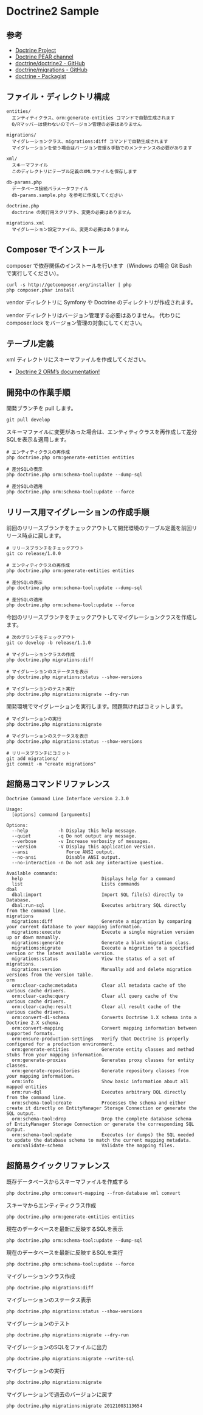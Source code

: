 # Doctrine2 Sample #

## 参考 ##

- [Doctrine Project](http://www.doctrine-project.org/)
- [Doctrine PEAR channel](http://pear.doctrine-project.org/)
- [doctrine/doctrine2 - GitHub](https://github.com/doctrine/doctrine2)
- [doctrine/migrations - GitHub](https://github.com/doctrine/migrations)
- [doctrine - Packagist](http://packagist.org/packages/doctrine/)


## ファイル・ディレクトリ構成 ##

    entities/
      エンティティクラス、orm:generate-entities コマンドで自動生成されます
      O/Rマッパーは使わないのでバージョン管理の必要はありません
      
    migrations/
      マイグレーションクラス、migrations:diff コマンドで自動生成されます
      マイグレーションを使う場合はバージョン管理＆手動でのメンテナンスの必要があります
      
    xml/
      スキーマファイル
      このディレクトリにテーブル定義のXMLファイルを保存します
      
    db-params.php
      データベース接続パラメータファイル
      db-params.sample.php を参考に作成してください
      
    doctrine.php
      doctrine の実行用スクリプト、変更の必要はありません
      
    migrations.xml
      マイグレーション設定ファイル、変更の必要はありません


## Composer でインストール ##

composer で依存関係のインストールを行います（Windows の場合 Git Bash で実行してください）。

    curl -s http://getcomposer.org/installer | php
    php composer.phar install

vendor ディレクトリに Symfony や Doctrine のディレクトリが作成されます。

vendor ディレクトリはバージョン管理する必要はありません。
代わりに composer.lock をバージョン管理の対象にしてください。


## テーブル定義 ##

xml ディレクトリにスキーマファイルを作成してください。

- [Doctrine 2 ORM’s documentation!](http://docs.doctrine-project.org/projects/doctrine-orm/en/latest/index.html)


## 開発中の作業手順 ##

開発ブランチを pull します。

    git pull develop

スキーマファイルに変更があった場合は、エンティティクラスを再作成して差分SQLを表示＆適用します。

    # エンティティクラスの再作成
    php doctrine.php orm:generate-entities entities
    
    # 差分SQLの表示
    php doctrine.php orm:schema-tool:update --dump-sql
    
    # 差分SQLの適用
    php doctrine.php orm:schema-tool:update --force


## リリース用マイグレーションの作成手順 ##

前回のリリースブランチをチェックアウトして開発環境のテーブル定義を前回リリース時点に戻します。

    # リリースブランチをチェックアウト
    git co release/1.0.0

    # エンティティクラスの再作成
    php doctrine.php orm:generate-entities entities
    
    # 差分SQLの表示
    php doctrine.php orm:schema-tool:update --dump-sql
    
    # 差分SQLの適用
    php doctrine.php orm:schema-tool:update --force

今回のリリースブランチをチェックアウトしてマイグレーションクラスを作成します。

    # 次のブランチをチェックアウト
    git co develop -b release/1.1.0
    
    # マイグレーションクラスの作成
    php doctrine.php migrations:diff
    
    # マイグレーションのステータスを表示
    php doctrine.php migrations:status --show-versions
    
    # マイグレーションのテスト実行
    php doctrine.php migrations:migrate --dry-run
    
開発環境でマイグレーションを実行します。問題無ければコミットします。

    # マイグレーションの実行
    php doctrine.php migrations:migrate
    
    # マイグレーションのステータスを表示
    php doctrine.php migrations:status --show-versions
    
    # リリースブランチにコミット
    git add migrations/
    git commit -m "create migrations"


## 超簡易コマンドリファレンス ##

    Doctrine Command Line Interface version 2.3.0

    Usage:
      [options] command [arguments]

    Options:
      --help           -h Display this help message.
      --quiet          -q Do not output any message.
      --verbose        -v Increase verbosity of messages.
      --version        -V Display this application version.
      --ansi              Force ANSI output.
      --no-ansi           Disable ANSI output.
      --no-interaction -n Do not ask any interactive question.

    Available commands:
      help                             Displays help for a command
      list                             Lists commands
    dbal
      dbal:import                      Import SQL file(s) directly to Database.
      dbal:run-sql                     Executes arbitrary SQL directly from the command line.
    migrations
      migrations:diff                  Generate a migration by comparing your current database to your mapping information.
      migrations:execute               Execute a single migration version up or down manually.
      migrations:generate              Generate a blank migration class.
      migrations:migrate               Execute a migration to a specified version or the latest available version.
      migrations:status                View the status of a set of migrations.
      migrations:version               Manually add and delete migration versions from the version table.
    orm
      orm:clear-cache:metadata         Clear all metadata cache of the various cache drivers.
      orm:clear-cache:query            Clear all query cache of the various cache drivers.
      orm:clear-cache:result           Clear all result cache of the various cache drivers.
      orm:convert-d1-schema            Converts Doctrine 1.X schema into a Doctrine 2.X schema.
      orm:convert-mapping              Convert mapping information between supported formats.
      orm:ensure-production-settings   Verify that Doctrine is properly configured for a production environment.
      orm:generate-entities            Generate entity classes and method stubs from your mapping information.
      orm:generate-proxies             Generates proxy classes for entity classes.
      orm:generate-repositories        Generate repository classes from your mapping information.
      orm:info                         Show basic information about all mapped entities
      orm:run-dql                      Executes arbitrary DQL directly from the command line.
      orm:schema-tool:create           Processes the schema and either create it directly on EntityManager Storage Connection or generate the SQL output.
      orm:schema-tool:drop             Drop the complete database schema of EntityManager Storage Connection or generate the corresponding SQL output.
      orm:schema-tool:update           Executes (or dumps) the SQL needed to update the database schema to match the current mapping metadata.
      orm:validate-schema              Validate the mapping files.


## 超簡易クイックリファレンス ##

既存データベースからスキーマファイルを作成する

    php doctrine.php orm:convert-mapping --from-database xml convert

スキーマからエンティティクラス作成

    php doctrine.php orm:generate-entities entities

現在のデータベースを最新に反映するSQLを表示

    php doctrine.php orm:schema-tool:update --dump-sql

現在のデータベースを最新に反映するSQLを実行

    php doctrine.php orm:schema-tool:update --force

マイグレーションクラス作成

    php doctrine.php migrations:diff

マイグレーションのステータス表示

    php doctrine.php migrations:status --show-versions

マイグレーションのテスト 

    php doctrine.php migrations:migrate --dry-run

マイグレーションのSQLをファイルに出力

    php doctrine.php migrations:migrate --write-sql

マイグレーションの実行

    php doctrine.php migrations:migrate

マイグレーションで過去のバージョンに戻す

    php doctrine.php migrations:migrate 20121003113654
